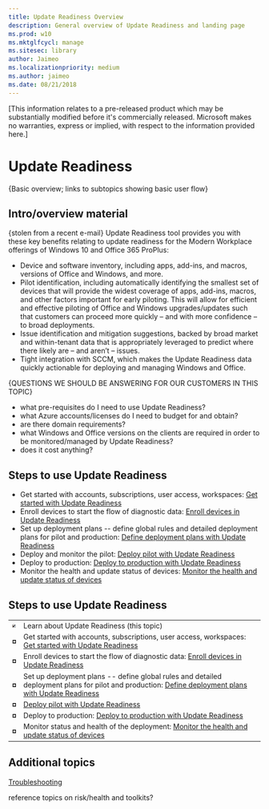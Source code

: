 ```yaml
---
title: Update Readiness Overview
description: General overview of Update Readiness and landing page
ms.prod: w10
ms.mktglfcycl: manage
ms.sitesec: library
author: Jaimeo
ms.localizationpriority: medium
ms.author: jaimeo
ms.date: 08/21/2018
---
```


[This information relates to a pre-released product which may be substantially modified before it's commercially released. Microsoft makes no warranties, express or implied, with respect to the information provided here.]

# Update Readiness

{Basic overview; links to subtopics showing basic user flow}

## Intro/overview material
{stolen from a recent e-mail}
Update Readiness tool provides you with these key benefits relating to update readiness for the Modern Workplace offerings of Windows 10 and Office 365 ProPlus:

- Device and software inventory, including apps, add-ins, and macros, versions of Office and Windows, and more.
- Pilot identification, including automatically identifying the smallest set of devices that will provide the widest coverage of apps, add-ins, macros, and other factors important for early piloting. This will allow for efficient and effective piloting of Office and Windows upgrades/updates such that customers can proceed more quickly – and with more confidence – to broad deployments.
- Issue identification and mitigation suggestions, backed by broad market and within-tenant data that is appropriately leveraged to predict where there likely are – and aren’t – issues.
- Tight integration with SCCM, which makes the Update Readiness data quickly actionable for deploying and managing Windows and Office.

{QUESTIONS WE SHOULD BE ANSWERING FOR OUR CUSTOMERS IN THIS TOPIC}
- what pre-requisites do I need to use Update Readiness?
- what Azure accounts/licenses do I need to budget for and obtain?
- are there domain requirements?
- what Windows and Office versions on the clients are required in order to be monitored/managed by Update Readiness?
- does it cost anything?


## Steps to use Update Readiness
 - Get started with accounts, subscriptions, user access, workspaces: [Get started with Update Readiness](update-readiness-get-started.md)
 - Enroll devices to start the flow of diagnostic data: [Enroll devices in Update Readiness](update-readiness-enroll-devices.md)
 - Set up deployment plans -- define global rules and detailed deployment plans for pilot and production: [Define deployment plans with Update Readiness](update-readiness-deployment-plans.md)
 - Deploy and monitor the pilot: [Deploy pilot with Update Readiness](update-readiness-deploy-pilot.md)
 - Deploy to production: [Deploy to production with Update Readiness](update-readiness-deploy-production.md)
 - Monitor the health and update status of devices: [Monitor the health and update status of devices](update-readiness-monitoring.md)

## Steps to use Update Readiness

| | |
| --- | --- |
| ![done](UDRimages/checklistdone.png) | Learn about Update Readiness (this topic) |
| ![to do](UDRimages/checklistbox.gif) | Get started with accounts, subscriptions, user access, workspaces: [Get started with Update Readiness](update-readiness-get-started.md) |
| ![to do](UDRimages/checklistbox.gif) | Enroll devices to start the flow of diagnostic data: [Enroll devices in Update Readiness](update-readiness-enroll-devices.md)|
| ![to do](UDRimages/checklistbox.gif) | Set up deployment plans -- define global rules and detailed deployment plans for pilot and production: [Define deployment plans with Update Readiness](update-readiness-deployment-plans.md) |
| ![to do](UDRimages/checklistbox.gif) | [Deploy pilot with Update Readiness](update-readiness-deploy-pilot.md) |
| ![to do](UDRimages/checklistbox.gif) | Deploy to production: [Deploy to production with Update Readiness](update-readiness-deploy-production.md) |
| ![to do](UDRimages/checklistbox.gif) | Monitor status and health of the deployment: [Monitor the health and update status of devices](update-readiness-monitoring.md) |

## Additional topics

[Troubleshooting](update-readiness-troubleshooting.md)

reference topics on risk/health and toolkits?

